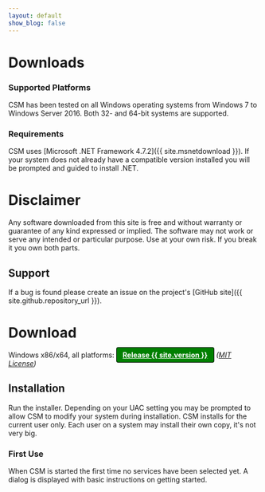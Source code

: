 ```yaml
---
layout: default
show_blog: false
---
```


# Downloads

### Supported Platforms

CSM has been tested on all Windows operating systems from Windows 7 to Windows Server 2016.
Both 32- and 64-bit systems are supported.

### Requirements

CSM uses [Microsoft .NET Framework 4.7.2]({{ site.msnetdownload }}). If your system does not already have a compatible
version installed you will be prompted and guided to install .NET.

# Disclaimer

Any software downloaded from this site is free and without warranty or guarantee of any
kind expressed or implied. The software may not work or serve any intended or particular
purpose. Use at your own risk. If you break it you own both parts.

## Support

If a bug is found please create an issue on the project's [GitHub site]({{ site.github.repository_url }}).

# Download

Windows x86/x64, all platforms: <a style="border:1px solid black; border-radius:.25rem; background-color:green;
color:white; padding:.375rem .75rem; font-weight:bolder;"
href="{{ tar_url }}">Release {{ site.version }}</a>
*([MIT License](https://opensource.org/licenses/MIT))*

## Installation

Run the installer. Depending on your UAC setting you may be prompted to allow CSM to
modify your system during installation. CSM installs for the current user only. Each
user on a system may install their own copy, it's not very big.

### First Use

When CSM is started the first time no services have been selected yet. A dialog is displayed
with basic instructions on getting started.
